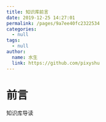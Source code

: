 ```yaml
---
title: 知识库前言
date: 2019-12-25 14:27:01
permalink: /pages/9a7ee40fc2322534
categories: 
  - null
tags: 
  - null
author: 
  name: 水生
  link: https://github.com/pixyshu
---
```


# 前言

知识库导读